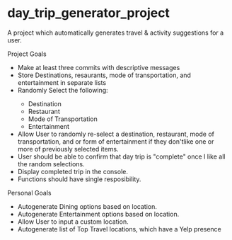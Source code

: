 # day_trip_generator_project
A project which automatically generates travel & activity suggestions for a user.

<p>
Project Goals
<ul>
    <li>Make at least three commits with descriptive messages</li>
    <li>Store Destinations, resaurants, mode of transportation, and entertainment in separate lists</li>
    <li>Randomly Select the following:</li>
        <ul>
            <li>Destination</li>
            <li>Restaurant</li>
            <li>Mode of Transportation</li>
            <li>Entertainment</li>
        </ul>
    <li>Allow User to randomly re-select a destination, restaurant, mode of transportation, and or form of entertainment if they don'tlike one or more of previously selected items.</li>
    <li>User should be able to confirm that day trip is "complete" once I like all the random selections.</li>
    <li>Display completed trip in the console.</li>
    <li>Functions should have single resposibility.</li>
</ul>
</p>
<p>Personal Goals</p>
<ul>
<li>Autogenerate Dining options based on location.</li>
<li>Autogenerate Entertainment options based on location.</li>
<li>Allow User to input a custom location.</li>
<li>Autogenerate list of Top Travel locations, which have a Yelp presence</li>
</ul>
